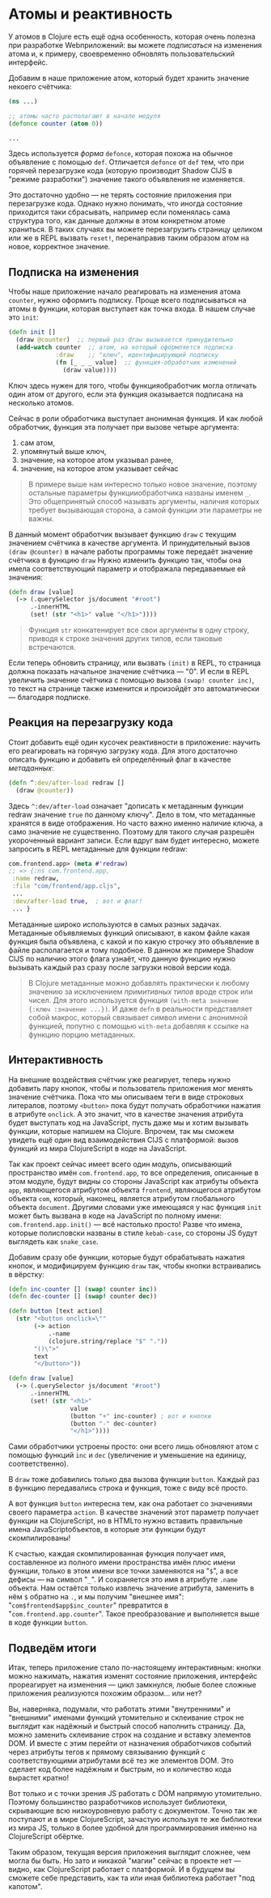 # Атомы и реактивность

У атомов в Clojure есть ещё одна особенность, которая очень полезна при разработке Web­приложений: вы можете *подписаться* на изменения атома и, к примеру, своевременно обновлять пользовательский интерфейс.

Добавим в наше приложение атом, который будет хранить значение некоего счётчика:

```clojure
(ns ...)

;; атомы часто располагают в начале модуля
(defonce counter (atom 0))

...
```

Здесь используется *форма* `defonce`, которая похожа на обычное объявление с помощью `def`. Отличается `defonce` от `def` тем, что при горячей перезагрузке кода (которую производит Shadow ClJS в "режиме разработки") значение такого объявления не изменяется.

Это достаточно удобно — не терять состояние приложения при перезагрузке кода. Однако нужно понимать, что иногда состояние приходится таки сбрасывать, например если поменялась сама структура того, как данные должны в этом конкретном атоме храниться. В таких случаях вы можете перезагрузить страницу целиком или же в REPL вызвать `reset!`, перенаправив таким образом атом на новое, корректное значение.

## Подписка на изменения

Чтобы наше приложение начало реагировать на изменения атома `counter`, нужно оформить подписку. Проще всего подписываться на атомы в функции, которая выступает как точка входа. В нашем случае это `init`:

```clojure
(defn init []
  (draw @counter)  ;; первый раз draw вызывается принудительно
  (add-watch counter  ;; атом, на который оформляется подписка
             :draw    ;; "ключ", идентифицирующий подписку
             (fn [_ _ _ value]  ;; функция-обработчик изменений
               (draw value))))
```

Ключ здесь нужен для того, чтобы функция­обработчик могла отличать один атом от другого, если эта функция оказывается подписана на несколько атомов.

Сейчас в роли обработчика выступает анонимная функция. И как любой обработчик, функция эта получает при вызове четыре аргумента:

1. сам атом,
2. упомянутый выше ключ,
3. значение, на которое атом указывал ранее,
4. значение, на которое атом указывает сейчас

> В примере выше нам интересно только новое значение, поэтому остальные параметры функции­обработчика названы именем `_`. Это общепринятый способ называть аргументы, наличия которых требует вызывающая сторона, а самой функции эти параметры не важны.

В данный момент обработчик вызывает функцию `draw` с текущим значением счётчика в качестве аргумента. И принудительный вызов `(draw @counter)` в начале работы программы тоже передаёт значение счётчика в функцию `draw` Нужно изменить функцию так, чтобы она имела соответствующий параметр и отображала передаваемые ей значения:

```clojure
(defn draw [value]
  (-> (.querySelector js/document "#root")
      .-innerHTML
      (set! (str "<h1>" value "</h1>"))))
```

> Функция `str` конкатенирует все свои аргументы в одну строку, приводя к строке значения других типов, если таковые встречаются.

Если теперь обновить страницу, или вызвать `(init)` в REPL, то страница должна показать начальное значение счётчика — "0". И если в REPL увеличить значение счётчика с помощью вызова `(swap! counter inc)`, то текст на странице также изменится и произойдёт это автоматически — благодаря подписке.

## Реакция на перезагрузку кода

Стоит добавить ещё один кусочек реактивности в приложение: научить его реагировать на горячую загрузку кода. Для этого достаточно описать функцию и добавить ей определённый флаг в качестве *метаданных*:

```clojure
(defn ^:dev/after-load redraw []
  (draw @counter))
```

Здесь `^:dev/after-load` означает "дописать к метаданным функции redraw значение `true` по данному ключу". Дело в том, что метаданные хранятся в виде отображения. Но часто важно именно наличие ключа, а само значение не существенно. Поэтому для такого случая разрешён укороченный вариант записи. Если вдруг вам будет интересно, можете запросить в REPL метаданные для функции redraw:

```clojure
com.frontend.app> (meta #'redraw)
;; => {:ns com.frontend.app,
 :name redraw,
 :file "com/frontend/app.cljs",
 ...
 :dev/after-load true,  ; вот и флаг!
 ... }
```

Метаданные широко используются в самых разных задачах. Метаданные объявляемых функций описывают, в каком файле какая функция была объявлена, с какой и по какую строчку это объявление в файле располагается и тому подобное. В данном же примере Shadow ClJS по наличию этого флага узнаёт, что данную функцию нужно вызывать каждый раз сразу после загрузки новой версии кода.

> В Clojure метаданные можно добавлять практически к любому значению за исключением *примитивных типов* вроде строк или чисел. Для этого используется функция `(with-meta значение {:ключ :значение ...})`. И даже `defn` в реальности представляет собой макрос, который связывает символ имени с анонимной функцией, попутно с помощью `with-meta` добавляя к ссылке на функцию порцию метаданных.

## Интерактивность

На внешние воздействия счётчик уже реагирует, теперь нужно добавить пару кнопок, чтобы и пользователь приложения мог менять значение счётчика. Пока что мы описываем теги в виде строковых литералов, поэтому `<button>` пока будут получать обработчики нажатия в атрибуте `onclick`. А это значит, что в качестве значения атрибута будет выступать код на JavaScript, пусть даже мы и хотим вызывать функции, которые напишем на Clojure. Впрочем, так мы сможем увидеть ещё один вид взаимодействия ClJS с платформой: вызов функций из мира ClojureScript в коде на JavaScript.

Так как проект сейчас имеет всего один модуль, описывающий пространство имён `com.frontend.app`, то все определения, описанные в этом модуле, будут видны со стороны JavaScript как атрибуты объекта `app`, являющегося атрибутом объекта `frontend`, являющегося атрибутом объекта `com`, который, наконец, является атрибутом глобального объекта `document`. Другими словами уже имеющаяся у нас функция `init` может быть вызвана в коде на JavaScript по полному имени: `com.frontend.app.init()` — всё настолько просто! Разве что имена, которые по­лисповски названы в стиле `kebab-case`, со стороны JS будут выглядеть как `snake_case`.

Добавим сразу обе функции, которые будут обрабатывать нажатия кнопок, и модифицируем функцию `draw` так, чтобы кнопки встраивались в вёрстку:

```clojure
(defn inc-counter [] (swap! counter inc))
(defn dec-counter [] (swap! counter dec))

(defn button [text action]
  (str "<button onclick=\""
       (-> action
           .-name
           (clojure.string/replace "$" "."))
       "()\">"
       text
       "</button>"))

(defn draw [value]
  (-> (.querySelector js/document "#root")
      .-innerHTML
      (set! (str "<h1>"
                 value
                 (button "+" inc-counter) ; вот и кнопки
                 (button "-" dec-counter)
                 "</h1>"))))
```

Сами обработчики устроены просто: они всего лишь обновляют атом с помощью функций `inc` и `dec` (увеличение и уменьшение на единицу, соответственно).

В `draw` тоже добавились только два вызова функции `button`. Каждый раз в функцию передавались строка и функция, тоже с виду всё просто.

А вот функция `button` интересна тем, как она работает со значениями своего параметра `action`. В качестве значений этот параметр получает функции на ClojureScript, но в HTML­то нужно вставить правильные имена  JavaScript­объектов, в которые эти функции будут скомпилированы!

К счастью, каждая скомпилированная функция получает имя, составленное из полного имени пространства имён плюс имени функции, только в этом имени все точки заменяются на "`$`", а все дефисы — на символ "`_`". И сохраняется это имя в атрибуте `.name` объекта. Нам остаётся только извлечь значение атрибута, заменить в нём `$` обратно на `.`, и мы получим "внешнее имя": "`com$frontend$app$inc_counter`" превратится в "`com.frontend.app.counter`". Такое преобразование и выполняется выше в коде функции `button`.

## Подведём итоги

Итак, теперь приложение стало по-настоящему интерактивным: кнопки можно нажимать, нажатия изменят состояние приложения, интерфейс прореагирует на изменения — цикл замкнулся, любые более сложные приложения реализуются похожим образом... или нет?

Вы, наверняка, подумали, что работать этими "внутренними" и "внешними" именами функций утомительно и склеивание строк не выглядит как надёжный и быстрый способ наполнить страницу. Да, можно заменить склеивание строк на создание и вставку элементов DOM. И вместе с этим перейти от назначения обработчиков событий через атрибуты тегов к прямому связыванию функций с соответствующими атрибутами всё тез же элементов DOM. Это сделает код более надёжным и быстрым, но и количество кода вырастет кратно!

Вот только и с точки зрения JS работать с DOM напрямую утомительно. Поэтому большинство разработчиков использует библиотеки, скрывающие всю низкоуровневую работу с документом. Точно так же поступают и в мире ClojureScript, зачастую используя те же библиотеки из мира JS, только в более удобной для программирования именно на ClojureScript обёртке.

Таким образом, текущая версия приложения выглядит сложнее, чем могла бы быть. Но зато и никакой "магии" сейчас в проекте нет — видно, как ClojureScript работает с платформой. И в будущем вы сможете себе представить, как та или иная библиотека работает "под капотом".
